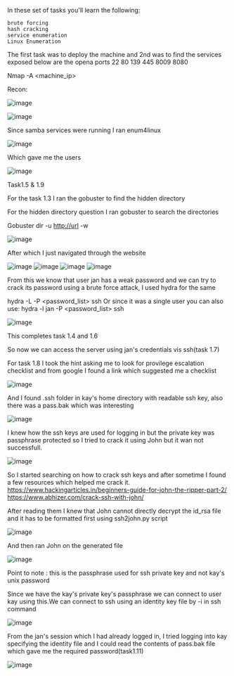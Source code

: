 In these set of tasks you'll learn the following:

    brute forcing 
    hash cracking 
    service enumeration
    Linux Enumeration

The first task was to deploy the machine and 2nd was to find the services exposed
 below are the opena ports
22
80
139
445
8009
8080

Nmap -A <machine_ip>

Recon: 

![image](https://user-images.githubusercontent.com/45536407/84288688-8015e880-ab0f-11ea-88cc-fa4079598e81.png)

![image](https://user-images.githubusercontent.com/45536407/84368522-a7b69080-aba3-11ea-881e-1da83458c8ce.png)


Since samba services were running I ran enum4linux

![image](https://user-images.githubusercontent.com/45536407/84368565-b8670680-aba3-11ea-84b8-2ff1cc82ba52.png)

Which gave me the users 

![image](https://user-images.githubusercontent.com/45536407/84368651-d6346b80-aba3-11ea-849a-f6ed6c87e2f1.png)


Task1.5 & 1.9

For the task 1.3 I ran the gobuster to find the hidden directory

For the hidden directory question I ran gobuster to search the directories

Gobuster dir -u <http://url> -w <wordlist>

![image](https://user-images.githubusercontent.com/45536407/84368702-e8aea500-aba3-11ea-9503-68d5447fff6e.png)


After which I just navigated through the website

![image](https://user-images.githubusercontent.com/45536407/84368732-f532fd80-aba3-11ea-9390-009cc1a22bfd.png)
![image](https://user-images.githubusercontent.com/45536407/84368747-f95f1b00-aba3-11ea-9328-2cc57495bc03.png)
![image](https://user-images.githubusercontent.com/45536407/84368762-fd8b3880-aba3-11ea-81a2-9e0e1ef9a429.png)
![image](https://user-images.githubusercontent.com/45536407/84368778-011ebf80-aba4-11ea-8b0c-fe6656413b80.png)









From this we know that user jan has a weak password and we can try to crack its password using a brute force attack, I used hydra for the same

hydra -L <userlist> -P <password_list> ssh
Or  since it was a single user you can also use: hydra -l jan  -P <password_list> ssh


![image](https://user-images.githubusercontent.com/45536407/84368810-0c71eb00-aba4-11ea-827e-07bcc387b3eb.png)





This completes task 1.4 and 1.6

So now we can access the server using jan's credentials vis ssh(task 1.7)

For task 1.8 I took the hint asking me to look for provilege escalation checklist and from google I found a link which suggested me a checklist

![image](https://user-images.githubusercontent.com/45536407/84368865-1e538e00-aba4-11ea-9187-d95bd2dba440.png)



And I found .ssh folder in kay's home directory with readable ssh key, also there was a pass.bak which was interesting 


![image](https://user-images.githubusercontent.com/45536407/84368932-2f040400-aba4-11ea-91c6-b1e2043efd6b.png)



I knew how the ssh keys are used for logging in but the private key was passphrase protected so I tried to crack it using John but it wan not successfull.


![image](https://user-images.githubusercontent.com/45536407/84368992-3e834d00-aba4-11ea-8f65-4a377bb6cec2.png)


So I started searching on how to crack ssh keys and after sometime I found a few resources which helped me crack it.
https://www.hackingarticles.in/beginners-guide-for-john-the-ripper-part-2/
https://www.abhizer.com/crack-ssh-with-john/

After reading them I knew that John cannot directly decrypt the id_rsa file and it has to be formatted first using ssh2john.py script

![image](https://user-images.githubusercontent.com/45536407/84369039-4cd16900-aba4-11ea-8e7b-66bafb77d603.png)

And then ran John on the generated file

![image](https://user-images.githubusercontent.com/45536407/84369083-58bd2b00-aba4-11ea-940f-5976b0d0bf77.png)


Point to note : this is the passphrase used for ssh private key and not kay's unix password

Since we have the kay's private key's passphrase we can connect to user kay using this.We can connect to ssh using an identity key file by -i in ssh command

![image](https://user-images.githubusercontent.com/45536407/84369115-61adfc80-aba4-11ea-8851-5cf063496653.png)


From the jan's session which I had already logged in, I tried logging  into kay specifying the identity file and I could read the contents of pass.bak file which gave me the required password(task1.11)

![image](https://user-images.githubusercontent.com/45536407/84369163-6ffc1880-aba4-11ea-88a4-27764f6d816b.png)


